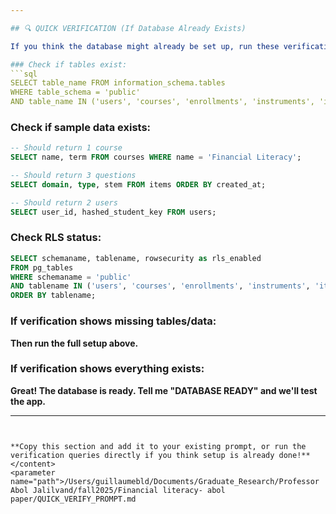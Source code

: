 ```yaml
---

## 🔍 QUICK VERIFICATION (If Database Already Exists)

If you think the database might already be set up, run these verification queries instead:

### Check if tables exist:
```sql
SELECT table_name FROM information_schema.tables
WHERE table_schema = 'public'
AND table_name IN ('users', 'courses', 'enrollments', 'instruments', 'items', 'attempts', 'responses', 'scores');
```

### Check if sample data exists:
```sql
-- Should return 1 course
SELECT name, term FROM courses WHERE name = 'Financial Literacy';

-- Should return 3 questions
SELECT domain, type, stem FROM items ORDER BY created_at;

-- Should return 2 users
SELECT user_id, hashed_student_key FROM users;
```

### Check RLS status:
```sql
SELECT schemaname, tablename, rowsecurity as rls_enabled
FROM pg_tables
WHERE schemaname = 'public'
AND tablename IN ('users', 'courses', 'enrollments', 'instruments', 'items', 'attempts', 'responses', 'scores')
ORDER BY tablename;
```

### If verification shows missing tables/data:
**Then run the full setup above.**

### If verification shows everything exists:
**Great! The database is ready. Tell me "DATABASE READY" and we'll test the app.**

---
```


**Copy this section and add it to your existing prompt, or run the verification queries directly if you think setup is already done!**</content>
<parameter name="path">/Users/guillaumebld/Documents/Graduate_Research/Professor Abol Jalilvand/fall2025/Financial literacy- abol paper/QUICK_VERIFY_PROMPT.md